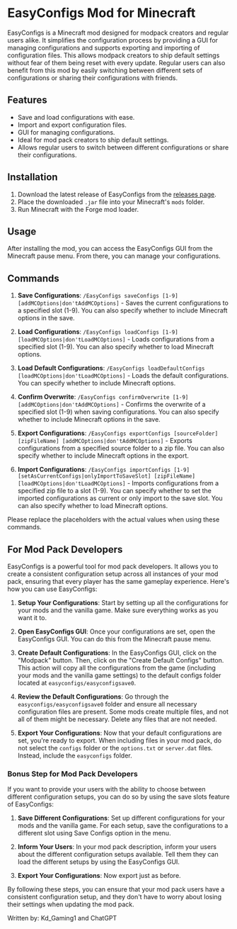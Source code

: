 # EasyConfigs Mod for Minecraft

EasyConfigs is a Minecraft mod designed for modpack creators and regular users alike. It simplifies the configuration process by providing a GUI for managing configurations and supports exporting and importing of configuration files. This allows modpack creators to ship default settings without fear of them being reset with every update. Regular users can also benefit from this mod by easily switching between different sets of configurations or sharing their configurations with friends.

## Features

- Save and load configurations with ease.
- Import and export configuration files.
- GUI for managing configurations.
- Ideal for mod pack creators to ship default settings.
- Allows regular users to switch between different configurations or share their configurations.

## Installation

1. Download the latest release of EasyConfigs from the [releases page](https://modrinth.com/mod/easyconfigs/versions).
2. Place the downloaded `.jar` file into your Minecraft's `mods` folder.
3. Run Minecraft with the Forge mod loader.

## Usage

After installing the mod, you can access the EasyConfigs GUI from the Minecraft pause menu. From there, you can manage your configurations.

## Commands

1. **Save Configurations**: `/EasyConfigs saveConfigs [1-9] [addMCOptions|don'tAddMCOptions]` - Saves the current configurations to a specified slot (1-9). You can also specify whether to include Minecraft options in the save.

2. **Load Configurations**: `/EasyConfigs loadConfigs [1-9] [loadMCOptions|don'tLoadMCOptions]` - Loads configurations from a specified slot (1-9). You can also specify whether to load Minecraft options.

3. **Load Default Configurations**: `/EasyConfigs loadDefaultConfigs [loadMCOptions|don'tLoadMCOptions]` - Loads the default configurations. You can specify whether to include Minecraft options.

4. **Confirm Overwrite**: `/EasyConfigs confirmOverwrite [1-9] [addMCOptions|don'tAddMCOptions]` - Confirms the overwrite of a specified slot (1-9) when saving configurations. You can also specify whether to include Minecraft options in the save.

5. **Export Configurations**: `/EasyConfigs exportConfigs [sourceFolder] [zipFileName] [addMCOptions|don'tAddMCOptions]` - Exports configurations from a specified source folder to a zip file. You can also specify whether to include Minecraft options in the export.

6. **Import Configurations**: `/EasyConfigs importConfigs [1-9] [setAsCurrentConfigs|onlyImportToSaveSlot] [zipFileName] [loadMCOptions|don'tLoadMCOptions]` - Imports configurations from a specified zip file to a slot (1-9). You can specify whether to set the imported configurations as current or only import to the save slot. You can also specify whether to load Minecraft options.

Please replace the placeholders with the actual values when using these commands.

## For Mod Pack Developers

EasyConfigs is a powerful tool for mod pack developers. It allows you to create a consistent configuration setup across all instances of your mod pack, ensuring that every player has the same gameplay experience. Here's how you can use EasyConfigs:

1. **Setup Your Configurations**: Start by setting up all the configurations for your mods and the vanilla game. Make sure everything works as you want it to.

2. **Open EasyConfigs GUI**: Once your configurations are set, open the EasyConfigs GUI. You can do this from the Minecraft pause menu.

3. **Create Default Configurations**: In the EasyConfigs GUI, click on the "Modpack" button. Then, click on the "Create Default Configs" button. This action will copy all the configurations from the game (including your mods and the vanilla game settings) to the default configs folder located at `easyconfigs/easyconfigsave0`.

4. **Review the Default Configurations**: Go through the `easyconfigs/easyconfigsave0` folder and ensure all necessary configuration files are present. Some mods create multiple files, and not all of them might be necessary. Delete any files that are not needed.

5. **Export Your Configurations**: Now that your default configurations are set, you're ready to export. When including files in your mod pack, do not select the `configs` folder or the `options.txt` or `server.dat` files. Instead, include the `easyconfigs` folder.

### Bonus Step for Mod Pack Developers

If you want to provide your users with the ability to choose between different configuration setups, you can do so by using the save slots feature of EasyConfigs:

1. **Save Different Configurations**: Set up different configurations for your mods and the vanilla game. For each setup, save the configurations to a different slot using Save Configs option in the menu.

2. **Inform Your Users**: In your mod pack description, inform your users about the different configuration setups available. Tell them they can load the different setups by using the EasyConfigs GUI.

3. **Export Your Configurations**: Now export just as before.

By following these steps, you can ensure that your mod pack users have a consistent configuration setup, and they don't have to worry about losing their settings when updating the mod pack.

Written by: Kd_Gaming1 and ChatGPT